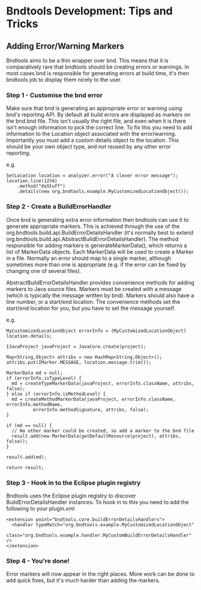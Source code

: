 Bndtools Development: Tips and Tricks
=====================================

Adding Error/Warning Markers
----------------------------

Bndtools aims to be a thin wrapper over bnd. This means that it is comparatively rare that bndtools 
should be creating errors or warnings. In most cases bnd is responsible for generating errors at
build time, it's then bndtools job to display them nicely to the user.

### Step 1 - Customise the bnd error


Make sure that bnd is generating an appropriate error or warning using bnd's reporting API. By default
all build errors are displayed as markers on the bnd.bnd file. This isn't usually the right file, and
even when it is there isn't enough information to pick the correct line. To fix this you need to add
information to the Location object associated with the error/warning. Importantly you must add a
custom details object to the location. This should be your own object type, and not reused by any
other error reporting.

e.g.

    SetLocation location = analyzer.error("A clever error message");
    location.line(1234)
        .method("doStuff")
        .details(new org.bndtools.example.MyCustomizedLocationObject());


### Step 2 - Create a BuildErrorHandler


Once bnd is generating extra error information then bndtools can use it to generate appropriate 
markers. This is achieved through the use of the org.bndtools.build.api.BuildErrorDetailsHandler
(it's normally best to extend org.bndtools.build.api.AbstractBuildErrorDetailsHandler). The method
responsible for adding markers is generateMarkerData(), which returns a list of MarkerData objects.
Each MarkerData will be used to create a Marker in a file. Normally an error should map to a single
marker, although sometimes more than one is appropriate (e.g. if the error can be fixed by changing
one of several files).

AbstractBuildErrorDetailsHandler provides convenience methods for adding markers to Java source files.
Markers must be created with a message (which is typically the message written by bnd). Markers should
also have a line number, or a start/end location. The convenience methods set the start/end location
for you, but you have to set the message yourself.

e.g.


    MyCustomizedLocationObject errorInfo = (MyCustomizedLocationObject) location.details;

    IJavaProject javaProject = JavaCore.create(project);

    Map<String,Object> attribs = new HashMap<String,Object>();
    attribs.put(IMarker.MESSAGE, location.message.trim());

    MarkerData md = null;
    if (errorInfo.isTypeLevel) {
      md = createTypeMarkerData(javaProject, errorInfo.className, attribs, false);
    } else if (errorInfo.isMethodLevel) {
      md = createMethodMarkerData(javaProject, errorInfo.className, errorInfo.methodName, 
              errorInfo.methodSignature, attribs, false);
    }

    if (md == null) {
      // No other marker could be created, so add a marker to the bnd file
      result.add(new MarkerData(getDefaultResource(project), attribs, false));
    }

    result.add(md);

    return result;
    
    
### Step 3 - Hook in to the Eclipse plugin registry

Bndtools uses the Eclipse plugin registry to discover BuildErrorDetailsHandler instances. To hook
in to this you need to add the following to your plugin.xml


    <extension point="bndtools.core.buildErrorDetailsHandlers">
      <handler typeMatch="org.bndtools.example.MyCustomizedLocationObject" 
          class="org.bndtools.example.handler.MyCustomBuildErrorDetailsHandler" />
    </extension>
    
    
### Step 4 - You're done!

Error markers will now appear in the right places. More work can be done to add quick fixes, but
it's much harder than adding the markers.
